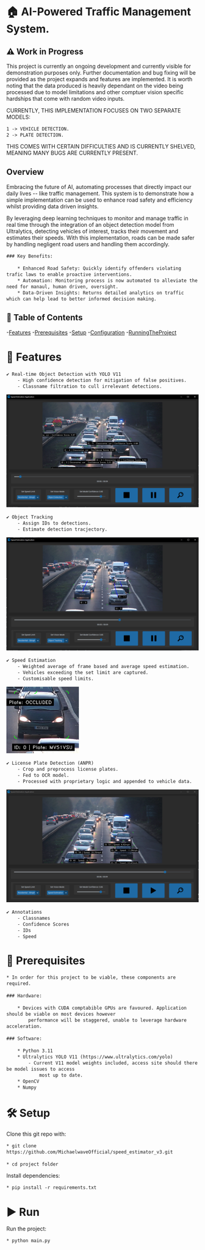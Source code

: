 
# 🏠 AI-Powered Traffic Management System.
## ⚠️ Work in Progress

This project is currently an ongoing development and currently visible for demonstration purposes only. Further documentation
    and bug fixing will be provided as the project expands and features are implemented. It is worth noting that the data produced is heavily 
    dependant on the video being processed due to model limitations and other comptuer vision specific hardships that come with random video inputs. 

CURRENTLY, THIS IMPLEMENTATION FOCUSES ON TWO SEPARATE MODELS:

    1 -> VEHICLE DETECTION.
    2 -> PLATE DETECTION.

THIS COMES WITH CERTAIN DIFFICULTIES AND IS CURRENTLY SHELVED, MEANING MANY BUGS ARE CURRENTLY PRESENT.

## Overview

Embracing the future of AI, automating processes that directly impact our daily lives -- like traffic management. This system is to demonstrate how a
simple implementation can be used to enhance road safety and efficiency whilst providing data driven insights. 

By leveraging deep learning techniques to monitor and manage traffic in real time through the integration of an object detection model from Ultralytics, detecting vehicles of interest, tracks their movement and estimates their speeds. With this implementation, roads can be made safer by handling negligent road users and handling them accordingly.

    ### Key Benefits:

        * Enhanced Road Safety: Quickly identify offenders violating trafic laws to enable proactive interventions.
        * Automation: Monitoring process is now automated to alleviate the need for manaul, human driven, oversight.
        * Data-Driven Insights: Returns detailed analytics on traffic which can help lead to better informed decision making.


## 📖 Table of Contents

-[Features](#Features)
-[Prerequisites](#Prerequisites)
-[Setup](#Setup)
-[Configuration](#Configuration)
-[RunningTheProject](#Run)

# 🚀 Features

    ✔️ Real-time Object Detection with YOLO V11
        - High confidence detection for mitigation of false positives.
        - Classname filtration to cull irrelevant detections.

![object detection](./docs/detection.jpg)

    ✔️ Object Tracking
        - Assign IDs to detections.
        - Estimate detection tracjectory.

![object tracking](./docs/tracking.jpg)

    ✔️ Speed Estimation
        - Weighted average of frame based and average speed estimation.
        - Vehicles exceeding the set limit are captured.
        - Customisable speed limits.

![Plate Detection](./docs/plate_reading.jpg)

    ✔️ License Plate Detection (ANPR)
        - Crop and preprocess license plates.
        - Fed to OCR model. 
        - Processed with proprietary logic and appended to vehicle data.

![object speed estimation](./docs/estimation.jpg)

    ✔️ Annotations
        - Classnames
        - Confidence Scores
        - IDs
        - Speed



# 🔧 Prerequisites

    * In order for this project to be viable, these components are required. 

    ### Hardware:

        * Devices with CUDA comptabible GPUs are favoured. Application should be viable on most devices however
            performance will be staggered, unable to leverage hardware acceleration.

    ### Software:

        * Python 3.11
        * Ultralytics YOLO V11 (https://www.ultralytics.com/yolo)
            - Current V11 model weights included, access site should there be model issues to access
                most up to date.
        * OpenCV
        * Numpy
        

# 🛠 Setup

Clone this git repo with:

    * git clone https://github.com/MichaelwaveOfficial/speed_estimator_v3.git

    * cd project folder

Install dependencies:

    * pip install -r requirements.txt 


# ▶️ Run

Run the project:

    * python main.py

